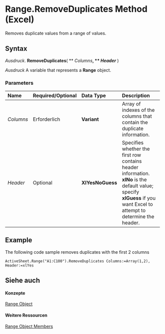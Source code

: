
# Range.RemoveDuplicates Method (Excel)

Removes duplicate values from a range of values.


## Syntax

 _Ausdruck_. **RemoveDuplicates**( ** _Columns_**, ** _Header_** )

 _Ausdruck_ A variable that represents a **Range** object.


### Parameters



|**Name**|**Required/Optional**|**Data Type**|**Description**|
|:-----|:-----|:-----|:-----|
| _Columns_|Erforderlich|**Variant**|Array of indexes of the columns that contain the duplicate information. |
| _Header_|Optional|**XlYesNoGuess**|Specifies whether the first row contains header information.  **xlNo** is the default value; specify **xlGuess** if you want Excel to attempt to determine the header.|

## Example

The following code sample removes duplicates with the first 2 columns


```
ActiveSheet.Range("A1:C100").RemoveDuplicates Columns:=Array(1,2), Header:=xlYes
```


## Siehe auch


#### Konzepte


[Range Object](b8207778-0dcc-4570-1234-f130532cc8cd.md)
#### Weitere Ressourcen


[Range Object Members](http://msdn.microsoft.com/library/4336bf81-1e63-7e44-1792-baf366a027a7%28Office.15%29.aspx)
